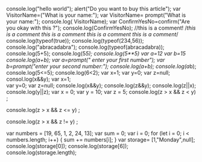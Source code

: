 console.log("hello world");
alert("Do you want to buy this article");
var VisitorName=("What is your name:");
var VisitorName= prompt("What is your name:");
console.log( VisitorName);
var ConfirmYesNo=confirm("Are you okay with this ?");
console.log(ConfirmYesNo);
//this is a comment!
/*this is a comment this is a comment this is a comment this is a comment*/
console.log(typeof(true));
console.log(typeof(234,56));
console.log("abracadabra");
console.log(typeof(abracadabra));
console.log(5+5);
console.log(5*5);
console.log(5**5)
var a=12
var b=15
console.log(a+b);
var a=prompt(" enter your first number");
var b=prompt("enter your second number:");
console.log(a+b);
console.log(a*b);
console.log(5<=5);
console.log(6<2);
var x=1;                                                                                                                                                                            var y=0;                                                                                                                                                                           var z=null;                                                                                                                                                                       
consol.log(x&&y);
var x=1;                                                                                                                                                                            
var y=0;
var z=null;
console.log(x&&y);
console.log(z&&y);
console.log(z||x);
console.log(y||z);
var x = 0;
var y = 10;
var z = 5;
console.log(z > x && z < y) ;

console.log(z > x && z <= y) ;

console.log(z > x && z != y) ;

var numbers = [19, 65, 1, 2, 24, 13]; 
var sum = 0;
var i = 0;                                                                                                                                                                         for (let i = 0; i < numbers.length; i++) {
sum += numbers[i];
}
var storage= [1,"Monday",null];
console.log(storage[0]);
console.log(storage[6]);
console.log(storage.length);
